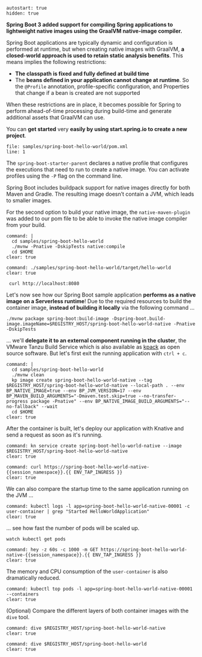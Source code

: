 ```terminal:interrupt
autostart: true
hidden: true
```
**Spring Boot 3 added support for compiling Spring applications to lightweight native images using the GraalVM native-image compiler.**

Spring Boot applications are typically dynamic and configuration is performed at runtime, but when creating native images with GraalVM, **a closed-world approach is used to retain static analysis benefits**. This means implies the following restrictions:
- **The classpath is fixed and fully defined at build time**
- The **beans defined in your application cannot change at runtime**. So the `@Profile` annotation, profile-specific configuration, and Properties that change if a bean is created are not supported

When these restrictions are in place, it becomes possible for Spring to perform ahead-of-time processing during build-time and generate additional assets that GraalVM can use. 

You can **get started** very **easily by using start.spring.io to create a new project**.

```editor:open-file
file: samples/spring-boot-hello-world/pom.xml
line: 1
```

The `spring-boot-starter-parent` declares a native profile that configures the executions that need to run to create a native image. You can activate profiles using the `-P` flag on the command line.

Spring Boot includes buildpack support for native images directly for both Maven and Gradle. The resulting image doesn’t contain a JVM, which leads to smaller images.

For the second option to build your native image, the `native-maven-plugin` was added to our pom file to be able to invoke the native image compiler from your build.
```terminal:execute
command: |
  cd samples/spring-boot-hello-world
  ./mvnw -Pnative -DskipTests native:compile 
  cd $HOME
clear: true
```

```terminal:execute
command: ./samples/spring-boot-hello-world/target/hello-world
clear: true
```

```execute-2
 curl http://localhost:8080
 ```


Let's now see how our Spring Boot sample application **performs as a native image on a Serverless runtime**!
Due to the required resources to build the container image, **instead of building it locally** via the following command ...
```
./mvnw package spring-boot:build-image -Dspring-boot.build-image.imageName=$REGISTRY_HOST/spring-boot-hello-world-native -Pnative -DskipTests
```
... we'll **delegate it to an external component running in the cluster**, the VMware Tanzu Build Service which is also available as [kpack](https://github.com/buildpacks-community/kpack) as open source software.
But let's first exit the running application with `ctrl + c`.
```terminal:execute
command: |
  cd samples/spring-boot-hello-world
  ./mvnw clean
  kp image create spring-boot-hello-world-native --tag $REGISTRY_HOST/spring-boot-hello-world-native --local-path . --env BP_NATIVE_IMAGE=true --env BP_JVM_VERSION=17 --env BP_MAVEN_BUILD_ARGUMENTS="-Dmaven.test.skip=true --no-transfer-progress package -Pnative" --env BP_NATIVE_IMAGE_BUILD_ARGUMENTS="--no-fallback" --wait
  cd $HOME
clear: true
```
After the container is built, let's deploy our application with Knative and send a request as soon as it's running.
```terminal:execute
command: kn service create spring-boot-hello-world-native --image $REGISTRY_HOST/spring-boot-hello-world-native 
clear: true
```
```terminal:execute
command: curl https://spring-boot-hello-world-native-{{session_namespace}}.{{ ENV_TAP_INGRESS }}
clear: true
```

We can also compare the startup time to the same application running on the JVM ...
```terminal:execute
command: kubectl logs -l app=spring-boot-hello-world-native-00001 -c user-container | grep "Started HelloWorldApplication"
clear: true
```

... see how fast the number of pods will be scaled up.
```execute-2
watch kubectl get pods
```
```terminal:execute
command: hey -z 60s -c 1000 -m GET https://spring-boot-hello-world-native-{{session_namespace}}.{{ ENV_TAP_INGRESS }}
clear: true
```

The memory and CPU consumption of the `user-container` is also dramatically reduced.
```terminal:execute
command: kubectl top pods -l app=spring-boot-hello-world-native-00001 --containers
clear: true
```

(Optional) Compare the different layers of both container images with the `dive` tool.
```terminal:execute
command: dive $REGISTRY_HOST/spring-boot-hello-world-native
clear: true
```
```terminal:execute
command: dive $REGISTRY_HOST/spring-boot-hello-world
clear: true
```